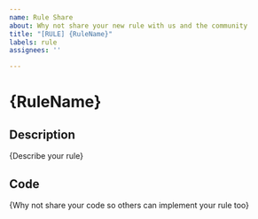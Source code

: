 ```yaml
---
name: Rule Share
about: Why not share your new rule with us and the community
title: "[RULE] {RuleName}"
labels: rule
assignees: ''

---
```


# {RuleName}

## Description
{Describe your rule}

## Code
{Why not share your code so others can implement your rule too}
